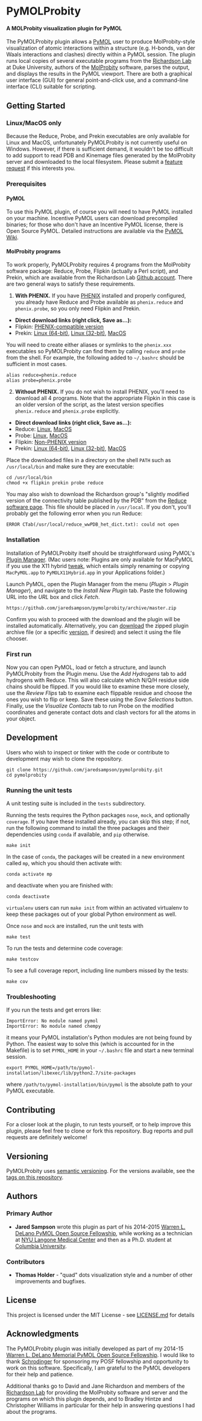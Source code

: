 # PyMOLProbity

#### A MOLProbity visualization plugin for PyMOL

The PyMOLProbity plugin allows a [PyMOL][] user to produce MolProbity-style
visualization of atomic interactions within a structure (e.g.  H-bonds, van der
Waals interactions and clashes) directly within a PyMOL session.  The plugin
runs local copies of several executable programs from the [Richardson Lab][] at
Duke University, authors of the [MolProbity][] software, parses the output, and
displays the results in the PyMOL viewport.  There are both a graphical user
interface (GUI) for general point-and-click use, and a command-line interface
(CLI) suitable for scripting.

  [PyMOL]: http://www.pymol.org/
  [Richardson Lab]: http://kinemage.biochem.duke.edu/
  [MolProbity]: http://molprobity.biochem.duke.edu/


## Getting Started

### Linux/MacOS only

Because the Reduce, Probe, and Prekin executables are only available for Linux
and MacOS, unfortunately PyMOLProbity is not currently useful on Windows.
However, if there is sufficient demand, it wouldn't be too difficult to add
support to read PDB and Kinemage files generated by the MolProbity server and
downloaded to the local filesystem.  Please submit a [feature request][] if
this interests you.

  [feature request]: https://github.com/jaredsampson/pymolprobity/issues

### Prerequisites

#### PyMOL

To use this PyMOL plugin, of course you will need to have PyMOL installed on
your machine.  Incentive PyMOL users can download precompiled binaries; for
those who don't have an Incentive PyMOL license, there is Open Source PyMOL.
Detailed instructions are available via the [PyMOL Wiki][].

  [PyMOL Wiki]: http://www.pymolwiki.org/index.php/Category:Installation


#### MolProbity programs

To work properly, PyMOLProbity requires 4 programs from the MolProbity software
package: Reduce, Probe, Flipkin (actually a Perl script), and Prekin, which are
available from the Richardson Lab [Github account][].  There are two general
ways to satisfy these requirements.

  [Github account]: https://github.com/rlabduke

1. **With PHENIX.** If you have [PHENIX][]
installed and properly configured, you already have Reduce and Probe
available as `phenix.reduce` and `phenix.probe`, so you only need Flipkin and
Prekin.

  * **Direct download links (right click, Save as...):**
  * Flipkin: [PHENIX-compatible version][fkp]
  * Prekin: [Linux (64-bit)][pkl64], [Linux (32-bit)][pkl32], [MacOS][pkm]

  You will need to create either aliases or symlinks to the `phenix.xxx`
  executables so PyMOLProbity can find them by calling `reduce` and `probe` from
  the shell.  For example, the following added to `~/.bashrc` should be
  sufficient in most cases.

  ```
  alias reduce=phenix.reduce
  alias probe=phenix.probe
  ```


  [PHENIX]: http://www.phenix-online.org/

2. **Without PHENIX.**  If you do not wish to install PHENIX, you'll need to
download all 4 programs.  Note that the appropriate Flipkin in this case is an
older version of the script, as the latest version specifies
`phenix.reduce` and `phenix.probe` explicitly.

  * **Direct download links (right click, Save as...):**
  * Reduce: [Linux][rl], [MacOS][rm]
  * Probe: [Linux][pl], [MacOS][pmac]
  * Flipkin: [Non-PHENIX version][fkold]
  * Prekin: [Linux (64-bit)][pkl64], [Linux (32-bit)][pkl32], [MacOS][pkm]

  [rl]: https://github.com/rlabduke/MolProbity/raw/master/bin/linux/reduce
  [rm]: https://github.com/rlabduke/MolProbity/raw/master/bin/macosx/reduce
  [pl]: https://github.com/rlabduke/MolProbity/raw/master/bin/linux/probe
  [pmac]: https://github.com/rlabduke/MolProbity/raw/master/bin/macosx/probe
  [fkp]: https://raw.githubusercontent.com/rlabduke/MolProbity/master/bin/flipkin
  [fkold]: https://github.com/rlabduke/MolProbity/raw/4f09d8a7e888d865fecec99a9b7338303b0cbc51/bin/flipkin
  [pkl64]: https://github.com/rlabduke/MolProbity/raw/master/bin/linux/prekin_64
  [pkl32]: https://github.com/rlabduke/MolProbity/raw/master/bin/linux/prekin_32
  [pkm]: https://github.com/rlabduke/MolProbity/raw/master/bin/macosx/prekin

Place the downloaded files in a directory on the shell `PATH` such as
`/usr/local/bin` and make sure they are executable:

```
cd /usr/local/bin
chmod +x flipkin prekin probe reduce
```

You may also wish to download the Richardson group's "slightly modified version
of the connectivity table published by the PDB" from the [Reduce software page][rp].  This file should be placed in `/usr/local`.  If you don't, you'll
probably get the following error when you run Reduce:

  [rp]: http://kinemage.biochem.duke.edu/software/reduce.php

```
ERROR CTab(/usr/local/reduce_wwPDB_het_dict.txt): could not open
```


### Installation

Installation of PyMOLProbity itself should be straightforward using PyMOL's
[Plugin Manager][pm].  (Mac users note: Plugins are only available for MacPyMOL
if you use the X11 hybrid [tweak][], which entails simply renaming or copying
`MacPyMOL.app` to `PyMOLX11Hybrid.app` in your Applications folder.)

  [pm]: http://www.pymolwiki.org/index.php/Plugin_Manager
  [tweak]: http://www.pymolwiki.org/index.php/Plugins#Plugins_on_OS_X

Launch PyMOL, open the Plugin Manager from the menu (*Plugin* > *Plugin
Manager*), and navigate to the *Install New Plugin* tab.  Paste the following
URL into the *URL* box and click *Fetch*.

    https://github.com/jaredsampson/pymolprobity/archive/master.zip

Confirm you wish to proceed with the download and the plugin will be installed
automatically.  Alternatively, you can [download][] the zipped plugin archive
file (or a specific [version][], if desired) and select it using the file chooser.

  [download]: https://github.com/jaredsampson/pymolprobity/archive/master.zip
  [version]: https://github.com/jaredsampson/pymolprobity/releases

### First run

Now you can open PyMOL, load or fetch a structure, and launch PyMOLProbity from
the Plugin menu.  Use the *Add Hydrogens* tab to add hydrogens with Reduce.
This will also calculate which N/Q/H residue side chains should be flipped.  If
you would like to examine these more closely, use the *Review Flips* tab to
examine each flippable residue and choose the ones you wish to flip or keep.
Save these using the *Save Selections* button.  Finally, use the *Visualize
Contacts* tab to run Probe on the modified coordinates and generate contact
dots and clash vectors for all the atoms in your object.

## Development

Users who wish to inspect or tinker with the code or contribute to development
may wish to clone the repository.

```
git clone https://github.com/jaredsampson/pymolprobity.git
cd pymolprobity
```

### Running the unit tests

A unit testing suite is included in the `tests` subdirectory.

Running the tests requires the Python packages `nose`, `mock`, and optionally
`coverage`.  If you have these installed already, you can skip this step; if
not, run the following command to install the three packages and their
dependencies using `conda` if available, and `pip` otherwise.

```
make init
```

In the case of `conda`, the packages will be created in a new environment
called `mp`, which you should then activate with:

```
conda activate mp
```

and deactivate when you are finished with:

```
conda deactivate
```

`virtualenv` users can run `make init` from within an activated virtualenv to
keep these packages out of your global Python environment as well.

Once `nose` and `mock` are installed, run the unit tests with

```
make test
```

To run the tests and determine code coverage:

```
make testcov
```

To see a full coverage report, including line numbers missed by the tests:

```
make cov
```

### Troubleshooting

If you run the tests and get errors like:

```
ImportError: No module named pymol
ImportError: No module named chempy
```

it means your PyMOL installation's Python modules are not being found by
Python.  The easiest way to solve this (which is accounted for in the Makefile)
is to set `PYMOL_HOME` in your `~/.bashrc` file and start a new terminal
session.

```
export PYMOL_HOME=/path/to/pymol-installation/libexec/lib/python2.7/site-packages
```

where `/path/to/pymol-installation/bin/pymol` is the absolute path to your
PyMOL executable.


## Contributing

For a closer look at the plugin, to run tests yourself, or to help improve this
plugin, please feel free to clone or fork this repository.  Bug reports and
pull requests are definitely welcome!

## Versioning

PyMOLProbity uses [semantic versioning](http://semver.org/). For the versions
available, see the [tags on this
repository](https://github.com/jaredsampson/pymolprobity/tags).

## Authors

### Primary Author

* **Jared Sampson** wrote this plugin as part of his 2014-2015 [Warren L.
  DeLano PyMOL Open Source Fellowship][posf], while working as a technician at
  [NYU Langone Medical Center][nyu] and then as a Ph.D. student at [Columbia
  University][cu].

  [posf]: http://www.pymol.org/fellowship/
  [nyu]: http://www.med.nyu.edu/
  [cu]: http://www.columbia.edu/

### Contributors

* **Thomas Holder** - "quad" dots visualization style and a number of other
  improvements and bugfixes.

## License

This project is licensed under the MIT License - see [LICENSE.md](LICENSE.md)
for details

## Acknowledgments

The PyMOLProbity plugin was initially developed as part of my 2014-15 [Warren
L. DeLano Memorial PyMOL Open Source Fellowship][posf].  I would like to thank
[Schrodinger][] for sponsoring my POSF fellowship and opportunity to work on
this software.  Specifically, I am grateful to the PyMOL developers for their
help and patience.

  [Schrodinger]: http://www.schrodinger.com/

Additional thanks go to David and Jane Richardson and members of the
[Richardson Lab][] for providing the MolProbity software and server and the
programs on which this plugin depends, and to Bradley Hintze and Christopher
Williams in particular for their help in answering questions I had about the
programs.
